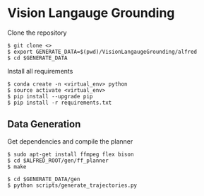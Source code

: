 # Vision Langauge Grounding

Clone the repository
```
$ git clone <>
$ export GENERATE_DATA=$(pwd)/VisionLangaugeGrounding/alfred
$ cd $GENERATE_DATA
```

Install all requirements
```
$ conda create -n <virtual_env> python
$ source activate <virtual_env>
$ pip install --upgrade pip
$ pip install -r requirements.txt
```


## Data Generation

Get dependencies and compile the planner
```
$ sudo apt-get install ffmpeg flex bison
$ cd $ALFRED_ROOT/gen/ff_planner
$ make
```

```
$ cd $GENERATE_DATA/gen
$ python scripts/generate_trajectories.py
```
